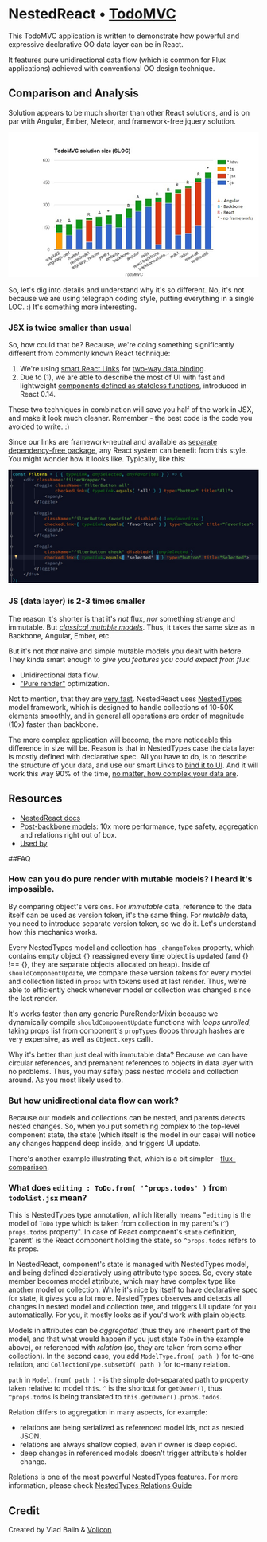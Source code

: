 # NestedReact • [TodoMVC](http://todomvc.com)

This TodoMVC application is written to demonstrate how powerful and expressive declarative OO data layer can be in React.

It features pure unidirectional data flow (which is common for Flux applications) achieved with conventional OO design
technique.

## Comparison and Analysis

Solution appears to be much shorter than other React solutions,
and is on par with Angular, Ember, Meteor, and framework-free jquery solution.

![TodoMVC SLOC size comparison](SLOC-comparison.jpg)

So, let's dig into details and understand why it's so different. No, it's not because we are using telegraph coding style,
putting everything in a single LOC. :) It's something more interesting.

### JSX is twice smaller than usual

So, how could that be? Because, we're doing something significantly different from commonly known React technique:

1. We're using [smart React Links](https://github.com/Volicon/NestedReact#two-way-data-binding) for [two-way data binding](/docs/databinding.md).
2. Due to (1), we are able to describe the most of UI with fast and lightweight [components defined as stateless functions](https://facebook.github.io/react/docs/reusable-components.html#stateless-functions), introduced in React 0.14.

These two techniques in combination will save you half of the work in JSX, and make it look much cleaner.
Remember - the best code is the code you avoided to write. :) 

Since our links are framework-neutral and available as [separate dependency-free package](https://github.com/Volicon/valuelink),
any React system can benefit from this style. You might wonder how it looks like.
Typically, like this:

![](pure-components.jpg)

### JS (data layer) is 2-3 times smaller

The reason it's shorter is that it's _not_ flux, _nor_ something strange and immutable. But [_classical mutable models_](https://github.com/Volicon/NestedTypes). Thus, it takes the same size as in Backbone, Angular, Ember, etc. 

But it's not _that_ naive and simple mutable models you dealt with before. They kinda smart enough to _give you features you could expect from flux_:

- Unidirectional data flow.
- ["Pure render"](https://github.com/Volicon/NestedReact#props-specs-and-pure-render-optimization) optimization.

Not to mention, that they are [very fast](http://slides.com/vladbalin/performance#/). NestedReact uses [NestedTypes]([https://github.com/Volicon/NestedTypes]) model framework, which is designed to handle collections of 10-50K elements smoothly, and in general all operations are order of magnitude (10x) faster than backbone.

The more complex application will become, the more noticeable this difference in size will be.
Reason is that in NestedTypes case the data layer is mostly defined with declarative spec.
All you have to do, is to describe the structure of your data,
and use our smart Links to [bind it to UI](/docs/databinding.md).
And it will work this way 90% of the time, [no matter, how complex your data are](https://github.com/Volicon/NestedTypes/blob/master/docs/RelationsGuide.md).

## Resources

- [NestedReact docs](https://github.com/Volicon/NestedReact)
- [Post-backbone models](https://github.com/Volicon/NestedTypes): 10x more performance, type safety, aggregation and relations right out of box. 
- [Used by](http://www.volicon.com/)

##FAQ
### How can you do pure render with mutable models? I heard it's impossible.

By comparing object's versions. For _immutable_ data, reference to the data itself can be used as version token, it's the same thing. For _mutable_ data, you need to introduce separate version token, so we do it. Let's understand how this mechanics works.

Every NestedTypes model and collection has `_changeToken` property, which contains empty object `{}` reassigned every time object is updated (and {} !== {}, they are separate objects allocated on heap). Inside of `shouldComponentUpdate`, we compare these version tokens for every model and collection listed in `props` with tokens used at last render. Thus, we're able to efficiently check whenever model or collection was changed since the last render.

It's works faster than any generic PureRenderMixin because we dynamically compile `shouldComponentUpdate` functions with _loops unrolled_, taking props list from component's `propTypes` (loops through hashes are very expensive, as well as `Object.keys` call).

Why it's better than just deal with immutable data? Because we can have circular references, and premanent references to objects in data layer with no problems. Thus, you may safely pass nested models and collection around. As you most likely used to.

### But how unidirectional data flow can work?

Because our models and collections can be nested, and parents detects nested changes. So, when you put something complex to the top-level component state, the state (which itself is the model in our case) will notice any changes happend deep inside, and triggers UI update.

There's another example illustrating that, which is a bit simpler - [flux-comparison](https://github.com/Volicon/NestedReact/tree/master/examples/flux-comparison).

### What does `editing : ToDo.from( '^props.todos' )` from `todolist.jsx` mean?

This is NestedTypes type annotation, which literally means "`editing` is the model of `ToDo` type which is taken from 
collection in my parent's (`^`) `props.todos` property". In case of React component's `state` definition, 
'parent' is the React component holding the state, so `^props.todos` refers to its props. 

In NestedReact, component's state is managed with NestedTypes model, and being defined declaratively using 
attribute type specs. So, every state member becomes model attribute, which may have complex type like another
 model or collection. While it's nice by itself to have declarative spec for state, it gives you a lot more. NestedTypes observes and detects all
changes in nested model and collection tree, and triggers UI update for you automatically. For you, it mostly looks as if
   you'd work with plain objects.

Models in attributes can be _aggregated_ (thus they are inherent part of the model, and that what would happen if you just state `ToDo`
in the example above), or referenced with _relation_ (so, they are taken from some other collection). In the second case,
you add `ModelType.from( path )` for to-one relation, and `CollectionType.subsetOf( path )` for to-many relation.  

`path` in `Model.from( path )` - is the simple dot-separated path to property taken relative to model `this`. `^` is the 
shortcut for `getOwner()`, thus `^props.todos` is being translated to `this.getOwner().props.todos`.

Relation differs to aggregation in many aspects, for example:
 - relations are being serialized as referenced model ids, not as nested JSON.
 - relations are always shallow copied, even if owner is deep copied.
 - deep changes in referenced models doesn't trigger attribute's holder change.

Relations is one of the most powerful NestedTypes features. For more information, please 
check [NestedTypes Relations Guide](https://github.com/Volicon/NestedTypes/blob/master/docs/RelationsGuide.md)

## Credit

Created by Vlad Balin & [Volicon](http://www.volicon.com/)
